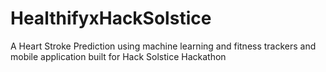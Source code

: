# HealthifyxHackSolstice
 A Heart Stroke Prediction using machine learning and fitness trackers and mobile application built for Hack Solstice Hackathon
